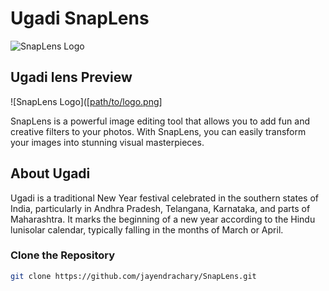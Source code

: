 # Ugadi SnapLens

![SnapLens Logo]([path/to/logo.png](https://lens-storage.storage.googleapis.com/png/1bd19b5f193347f59f195b1f5f93b368))

## Ugadi lens Preview

![SnapLens Logo]([[path/to/logo.png](https://community-lens.storage.googleapis.com/preview-media/final/0e68d7b0-b2d7-48ca-bda5-748576bf6b1e.mp4)]

SnapLens is a powerful image editing tool that allows you to add fun and creative filters to your photos. With SnapLens, you can easily transform your images into stunning visual masterpieces.

## About Ugadi

Ugadi is a traditional New Year festival celebrated in the southern states of India, particularly in Andhra Pradesh, Telangana, Karnataka, and parts of Maharashtra. It marks the beginning of a new year according to the Hindu lunisolar calendar, typically falling in the months of March or April.

### Clone the Repository

```bash
git clone https://github.com/jayendrachary/SnapLens.git
